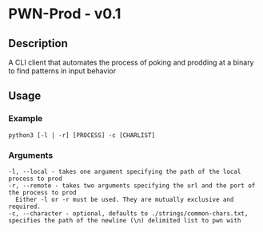 # PWN-Prod - v0.1
## Description
A CLI client that automates the process of poking and prodding at a binary to find patterns in input behavior
## Usage
### Example
`python3 [-l | -r] [PROCESS] -c [CHARLIST]`
### Arguments
```
-l, --local - takes one argument specifying the path of the local process to prod
-r, --remote - takes two arguments specifying the url and the port of the process to prod
  Either -l or -r must be used. They are mutually exclusive and required.
-c, --character - optional, defaults to ./strings/common-chars.txt, specifies the path of the newline (\n) delimited list to pwn with
```